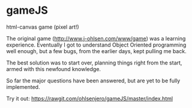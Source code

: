 # gameJS
html-canvas game  (pixel art!)


The original game (http://www.j-ohlsen.com/www/game) was a learning experience.
Eventually I got to understand Object Oriented programming well enough, but a few bugs, from the earlier days, kept pulling me back. 

The best solution was to start over, planning things right from the start, armed with this newfound knowledge. 

So far the major questions have been answered, but are yet to be fully implemented.

Try it out: https://rawgit.com/ohlsenjero/gameJS/master/index.html
